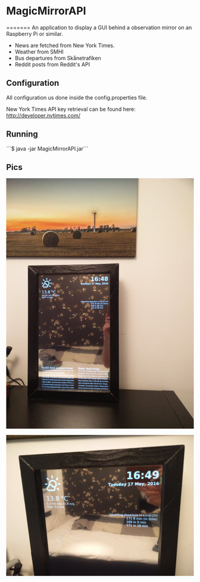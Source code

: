 # MagicMirrorAPI
=======
An application to display a GUI behind a observation mirror on an Raspberry Pi or similar.

- News are fetched from New York Times.
- Weather from SMHI
- Bus departures from Skånetrafiken
- Reddit posts from Reddit's API

## Configuration
All configuration us done inside the config.properties file.

New York Times API key retrieval can be found here: http://developer.nytimes.com/

## Running
´´´$ java -jar MagicMirrorAPI.jar´´´

## Pics

![Mirror](pics/IMG_20160517_164826.jpg)

![Mirror](pics/IMG_20160517_164955.jpg)
